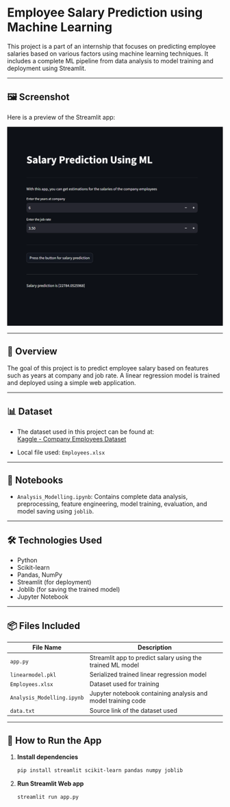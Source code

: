 # Employee Salary Prediction using Machine Learning

This project is a part of an internship that focuses on predicting employee salaries based on various factors using machine learning techniques. It includes a complete ML pipeline from data analysis to model training and deployment using Streamlit.

---

## 🖼️ Screenshot

Here is a preview of the Streamlit app:

![App Screenshot](Screenshot.png)

---

## 📌 Overview

The goal of this project is to predict employee salary based on features such as years at company and job rate. A linear regression model is trained and deployed using a simple web application.

---

## 📊 Dataset

- The dataset used in this project can be found at:  
  [Kaggle - Company Employees Dataset](https://www.kaggle.com/datasets/abdallahwagih/company-employees)

- Local file used: `Employees.xlsx`

---

## 🧪 Notebooks

- `Analysis_Modelling.ipynb`: Contains complete data analysis, preprocessing, feature engineering, model training, evaluation, and model saving using `joblib`.

---

## 🛠️ Technologies Used

- Python
- Scikit-learn
- Pandas, NumPy
- Streamlit (for deployment)
- Joblib (for saving the trained model)
- Jupyter Notebook

---

## 📦 Files Included

| File Name            | Description |
|---------------------|-------------|
| `app.py`            | Streamlit app to predict salary using the trained ML model |
| `linearmodel.pkl`   | Serialized trained linear regression model |
| `Employees.xlsx`    | Dataset used for training |
| `Analysis_Modelling.ipynb` | Jupyter notebook containing analysis and model training code |
| `data.txt`          | Source link of the dataset used |

---

## 🚀 How to Run the App

1. **Install dependencies**
   ```bash
   pip install streamlit scikit-learn pandas numpy joblib
2. **Run Streamlit Web app**
    ```bash
    streamlit run app.py
